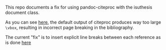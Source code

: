 This repo documents a fix for using pandoc-citeproc with the isuthesis document class.

As you can see [here](https://github.com/iastat/citeproc-fix/commit/2ff5f6be771e26945a52461b21b765518387a548#diff-16f0118e110c279d8b2289542da1c30aL340), the default output of citeproc produces way too large `\vbox`, resulting in incorrect page breaking in the bibliography.

The current "fix" is to insert explicit line breaks between each reference as is done [here](https://github.com/iastat/citeproc-fix/blob/08f10506ebadda7b22391e1fab07b7130068980a/MRE/bib-test.tex#L10-L13)
